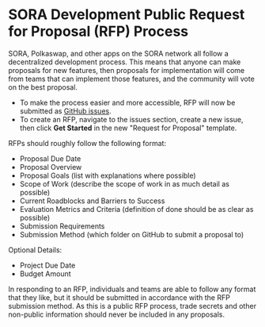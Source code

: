 # SORA Development Public Request for Proposal (RFP) Process

SORA, Polkaswap, and other apps on the SORA network all follow a decentralized development process. This means that anyone can make proposals for new features, then proposals for implementation will come from teams that can implement those features, and the community will vote on the best proposal.

- To make the process easier and more accessible, RFP will now be submitted as [GitHub issues](https://docs.github.com/en/issues/tracking-your-work-with-issues/about-issues).
- To create an RFP, navigate to the issues section, create a new issue, then click **Get Started** in the new "Request for Proposal" template. 

RFPs should roughly follow the following format:

- Proposal Due Date
- Proposal Overview
- Proposal Goals (list with explanations where possible)
- Scope of Work (describe the scope of work in as much detail as possible)
- Current Roadblocks and Barriers to Success
- Evaluation Metrics and Criteria (definition of done should be as clear as possible)
- Submission Requirements
- Submission Method (which folder on GitHub to submit a proposal to)

Optional Details:
- Project Due Date
- Budget Amount

In responding to an RFP, individuals and teams are able to follow any format that they like, but it should be submitted in accordance with the RFP submission method. As this is a public RFP process, trade secrets and other non-public information should never be included in any proposals.
